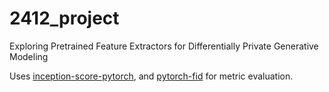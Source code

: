 # 2412_project
Exploring Pretrained Feature Extractors for Differentially Private Generative Modeling



Uses [inception-score-pytorch](https://github.com/sbarratt/inception-score-pytorch), and [pytorch-fid](https://github.com/mseitzer/pytorch-fid) for metric evaluation. 